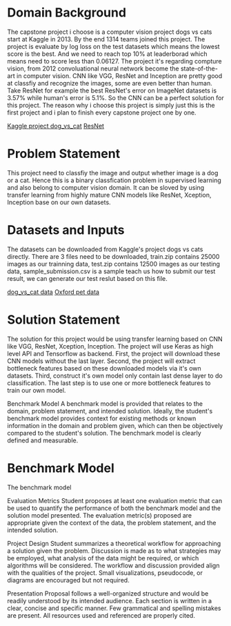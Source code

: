 # Domain Background
  The capstone project i choose is a computer vision project dogs vs cats start at Kaggle in 2013. By the end 1314 teams joined this project. The project is evaluate by log loss on the test datasets which means the lowest score is the best. And we need to reach top 10% at leaderborad which means need to score less than 0.06127. The project it's regarding compture vision, from 2012 convoluational neural network become the state-of-the-art in computer vision. CNN like VGG, ResNet and Inception are pretty good at classfiy and recognize the images, some are even better than human. Take ResNet for example the best ResNet's error on ImageNet datasets is 3.57% while human's error is 5.1%. So the CNN can be a perfect solution for this project. The reason why i choose this project is simply just this is the first project and i plan to finish every capstone project one by one.

[Kaggle project dog_vs_cat](https://www.kaggle.com/c/dogs-vs-cats-redux-kernels-edition)
[ResNet](https://arxiv.org/abs/1512.03385)


# Problem Statement
This project need to classfiy the image and output whether image is a dog or a cat. Hence this is a binary classfication problem in supervised learning and also belong to computer vision domain. It can be sloved by using transfer learning from highly mature CNN models like ResNet, Xception, Inception base on our own datasets.

# Datasets and Inputs
The datasets can be downloaded from Kaggle's project dogs vs cats directly. There are 3 files need to be downloaded, train.zip contains 25000 images as our trainning data, test.zip contains 12500 images as our testing data, sample_submission.csv is a sample teach us how to submit our test result, we can generate our test reslut based on this file.

[dog_vs_cat data](https://www.kaggle.com/c/dogs-vs-cats-redux-kernels-edition/data)
[Oxford pet data](http://www.robots.ox.ac.uk/%7Evgg/data/pets/)


# Solution Statement
The solution for this project would be using transfer learning based on CNN like VGG, ResNet, Xception, Inception. The project will use Keras as high level API and Tensorflow as backend. First, the project will download these CNN models without the last layer. Second, the project will extract bottleneck features based on these downloaded models via it's own datasets. Third, construct it's own model only contain last dense layer to do classification. The last step is to use one or more bottleneck features to train our own model.

Benchmark Model
A benchmark model is provided that relates to the domain, problem statement, and intended solution. Ideally, the student's benchmark model provides context for existing methods or known information in the domain and problem given, which can then be objectively compared to the student's solution. The benchmark model is clearly defined and measurable.

# Benchmark Model
The benchmark model 


Evaluation Metrics
Student proposes at least one evaluation metric that can be used to quantify the performance of both the benchmark model and the solution model presented. The evaluation metric(s) proposed are appropriate given the context of the data, the problem statement, and the intended solution.

Project Design
Student summarizes a theoretical workflow for approaching a solution given the problem. Discussion is made as to what strategies may be employed, what analysis of the data might be required, or which algorithms will be considered. The workflow and discussion provided align with the qualities of the project. Small visualizations, pseudocode, or diagrams are encouraged but not required.

Presentation
Proposal follows a well-organized structure and would be readily understood by its intended audience. Each section is written in a clear, concise and specific manner. Few grammatical and spelling mistakes are present. All resources used and referenced are properly cited.
